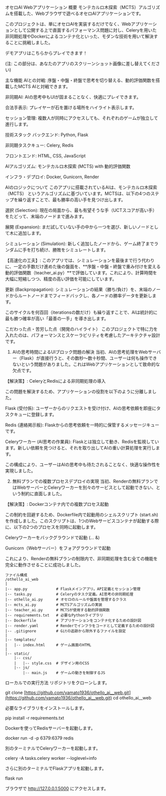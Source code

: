 オセロAI Webアプリケーション
概要
モンテカルロ木探索（MCTS）アルゴリズムを搭載した、Webブラウザで遊べるオセロAIアプリケーションです。

このプロジェクトは、単にオセロAIを実装するだけでなく、Webアプリケーションとして公開する上で直面するパフォーマンス問題に対し、Celeryを用いた非同期処理やDockerによるコンテナ化といった、モダンな技術を用いて解決することに挑戦しました。

デモアプリはこちらからプレイできます！

(注: この部分は、あなたのアプリのスクリーンショット画像に差し替えてください)

主な機能
AIとの対戦: 序盤・中盤・終盤で思考を切り替える、動的評価関数を搭載したMCTS AIと対戦できます。

非同期AI: AIの思考中もUIが固まることなく、快適にプレイできます。

合法手表示: プレイヤーが石を置ける場所をハイライト表示します。

セッション管理: 複数人が同時にアクセスしても、それぞれのゲームが独立して進行します。

技術スタック
バックエンド: Python, Flask

非同期タスクキュー: Celery, Redis

フロントエンド: HTML, CSS, JavaScript

AIアルゴリズム: モンテカルロ木探索 (MCTS) with 動的評価関数

インフラ・デプロイ: Docker, Gunicorn, Render

AIのロジックについて
このアプリに搭載されているAIは、モンテカルロ木探索（MCTS） というアルゴリズムに基づいています。MCTSは、以下の4つのステップを繰り返すことで、最も勝率の高い手を見つけ出します。

選択 (Selection): 現在の局面から、最も有望そうな手（UCTスコアが高い手）をたどって、末端のノードまで進みます。

展開 (Expansion): まだ試していない手の中から一つを選び、新しいノードとして木に追加します。

シミュレーション (Simulation): 新しく追加したノードから、ゲーム終了までランダムに手を打ち続け、勝敗をシミュレートします。

【高速化の工夫】: このアプリでは、シミュレーションを最後まで行う代わりに、一定の手数だけ進めた後の盤面を、**序盤・中盤・終盤で重み付けを変える動的評価関数（teacher_ai.py）**で評価しています。これにより、計算時間を大幅に短縮しつつ、精度の高い評価を可能にしています。

更新 (Backpropagation): シミュレーションの結果（勝ち/負け）を、末端のノードからルートノードまでフィードバックし、各ノードの勝率データを更新します。

このサイクルを何百回（iterationsの数だけ）も繰り返すことで、AIは統計的に最も勝つ確率が高い「最善の一手」を導き出します。

こだわった点・苦労した点（開発のハイライト）
このプロジェクトで特に力を入れたのは、パフォーマンスとスケーラビリティを考慮したアーキテクチャ設計です。

1. AIの思考時間によるUIブロック問題の解決
当初、AIの思考処理をWebサーバー（Flask）が直接行うと、その数秒〜数十秒間、ユーザーは何も操作できないという問題がありました。これはWebアプリケーションとして致命的な欠点です。

【解決策】: CeleryとRedisによる非同期処理の導入

この問題を解決するため、アプリケーションの役割を以下のように分離しました。

Flask (受付係): ユーザーからのリクエストを受け付け、AIの思考依頼を即座にタスクキューに登録します。

Redis (連絡掲示板): Flaskからの思考依頼を一時的に保管するメッセージキューです。

Celeryワーカー (AI思考の作業員): Flaskとは独立して動き、Redisを監視しています。新しい依頼を見つけると、それを取り出してAIの重い計算処理を実行します。

この構成により、ユーザーはAIの思考中も待たされることなく、快適な操作性を実現しました。

2. 無料プランでの複数プロセスデプロイの実現
当初、Renderの無料プランではWebサーバーとCeleryワーカーを別々のサービスとして起動できない、という制約に直面しました。

【解決策】: Dockerコンテナ内での複数プロセス起動

この制約を回避するため、Dockerfile内で起動用のシェルスクリプト (start.sh) を作成しました。このスクリプトは、1つのWebサービスコンテナが起動する際に、以下の2つのプロセスを同時に起動します。

Celeryワーカーをバックグラウンドで起動 (... &)

Gunicorn（Webサーバー）をフォアグラウンドで起動

これにより、Renderの無料プランの制限内で、非同期処理を含む全ての機能を完全に動作させることに成功しました。

```
ファイル構成
/othello_ai_web
|
|-- app.py             # Flaskメインアプリ。API定義とセッション管理
|-- tasks.py           # Celeryのタスク定義。AI思考の非同期処理
|-- othello_ai.py      # オセロのルールや盤面を管理するクラス
|-- mcts_ai.py         # MCTSアルゴリズムの実装
|-- teacher_ai.py      # MCTSが使用する動的評価関数
|-- requirements.txt   # 必要なPythonライブラリ
|-- Dockerfile         # アプリケーションをコンテナ化するための設計図
|-- render.yaml        # Renderでインフラをコードとして定義するための設計図
|-- .gitignore         # Gitの追跡から除外するファイルを設定
|
|-- templates/
|   |-- index.html     # ゲーム画面のHTML
|
|-- static/
    |-- css/
    |   |-- style.css  # デザイン用のCSS
    |-- js/
        |-- main.js    # ゲームの動きを制御するJS

```

ローカルでの実行方法
リポジトリをクローンします。

git clone [https://github.com/yamato1936/othello_ai__web.git](https://github.com/yamato1936/othello_ai__web.git)
cd othello_ai__web

必要なライブラリをインストールします。

pip install -r requirements.txt

Dockerを使ってRedisサーバーを起動します。

docker run -d -p 6379:6379 redis

別のターミナルでCeleryワーカーを起動します。

celery -A tasks.celery worker --loglevel=info

さらに別のターミナルでFlaskアプリを起動します。

flask run

ブラウザで http://127.0.0.1:5000 にアクセスします。
